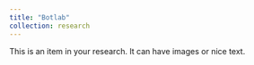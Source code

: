 ```yaml
---
title: "Botlab"
collection: research
---
```


This is an item in your research. It can have images or nice text.

